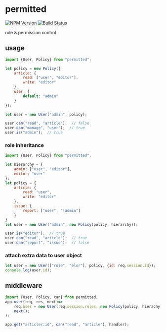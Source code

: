# permitted

[![NPM Version][npm-image]][npm-url]
[![Build Status][travis-image]][travis-url]

role & permission control

## usage

```js
import {User, Policy} from "permitted";

let policy = new Policy({
    article: {
        read: ["user", "editor"],
        write: "editor"
    },
    user: {
        default: "admin"
    }
});

let user = new User("admin", policy);

user.can("read", "article");  // false
user.can("manage", "user");  // true
user.is("admin");  // true
```

### role inheritance

```js
import {User, Policy} from "permitted";

let hierarchy = {
    admin: ["user", "editor"],
    editor: "user"
};
let policy = {
    article: {
        read: "user",
        write: "editor"
    },
    issue: {
        report: ["user", "!admin"]
    }
}
let user = new User("admin", new Policy(policy, hierarchy));

user.is("editor");  // true
user.can("read", "article");  // true
user.can("report", "issue");  // false
```

### attach extra data to user object

```js
let user = new User(["role", "elor"], policy, {id: req.session.id});
console.log(user.id);
```

## middleware

```js
import {User, Policy, can} from permitted;
app.use((req, res, next)=>
    req.user = new User(req.session.roles, new Policy(policy, hierachy));
    next();
);

app.get("article/:id", can("read", "article"), handler);
```

[npm-image]: https://img.shields.io/npm/v/permitted.svg?style=flat
[npm-url]: https://npmjs.org/package/permitted
[travis-image]: https://img.shields.io/travis/zweifisch/permitted.svg?style=flat
[travis-url]: https://travis-ci.org/zweifisch/permitted
